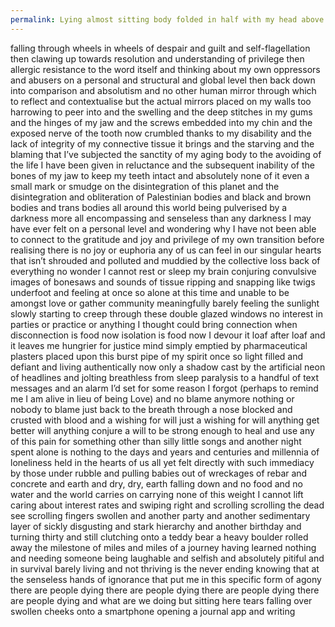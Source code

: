 ```yaml
---
permalink: Lying almost sitting body folded in half with my head above my heart…
---
```

falling through wheels in wheels of despair and guilt and self-flagellation then clawing up towards resolution and understanding of privilege then allergic resistance to the word itself and thinking about my own oppressors and abusers on a personal and structural and global level then back down into comparison and absolutism and no other human mirror through which to reflect and contextualise but the actual mirrors placed on my walls too harrowing to peer into and the swelling and the deep stitches in my gums and the hinges of my jaw and the screws embedded into my chin and the exposed nerve of the tooth now crumbled thanks to my disability and the lack of integrity of my connective tissue it brings and the starving and the blaming that I’ve subjected the sanctity of my aging body to the avoiding of the life I have been given in reluctance and the subsequent inability of the bones of my jaw to keep my teeth intact and absolutely none of it even a small mark or smudge on the disintegration of this planet and the disintegration and obliteration of Palestinian bodies and black and brown bodies and trans bodies all around this world being pulverised by a darkness more all encompassing and senseless than any darkness I may have ever felt on a personal level and wondering why I have not been able to connect to the gratitude and joy and privilege of my own transition before realising there is no joy or euphoria any of us can feel in our singular hearts that isn’t shrouded and polluted and muddied by the collective loss back of everything no wonder I cannot rest or sleep my brain conjuring convulsive images of bonesaws and sounds of tissue ripping and snapping like twigs underfoot and feeling at once so alone at this time and unable to be amongst love or gather community meaningfully barely feeling the sunlight slowly starting to creep through these double glazed windows no interest in parties or practice or anything I thought could bring connection when disconnection is food now isolation is food now I devour it loaf after loaf and it leaves me hungrier for justice mind simply emptied by pharmaceutical plasters placed upon this burst pipe of my spirit once so light filled and defiant and living authentically now only a shadow cast by the artificial neon of headlines and jolting breathless from sleep paralysis to a handful of text messages and an alarm I’d set for some reason I forgot (perhaps to remind me I am alive in lieu of being Love) and no blame anymore nothing or nobody to blame just back to the breath through a nose blocked and crusted with blood and a wishing for will just a wishing for will anything get better will anything conjure a will to be strong enough to heal and use any of this pain for something other than silly little songs and another night spent alone is nothing to the days and years and centuries and millennia of loneliness held in the hearts of us all yet felt directly with such immediacy by those under rubble and pulling babies out of wreckages of rebar and concrete and earth and dry, dry, earth falling down and no food and no water and the world carries on carrying none of this weight I cannot lift caring about interest rates and swiping right and scrolling scrolling the dead see scrolling fingers swollen and another party and another sedimentary layer of sickly disgusting and stark hierarchy and another birthday and turning thirty and still clutching onto a teddy bear a heavy boulder rolled away the milestone of miles and miles of a journey having learned nothing and needing someone being laughable and selfish and absolutely pitiful and in survival barely living and not thriving is the never ending knowing that at the senseless hands of ignorance that put me in this specific form of agony there are people dying there are people dying there are people dying there are people dying and what are we doing but sitting here tears falling over swollen cheeks onto a smartphone opening a journal app and writing